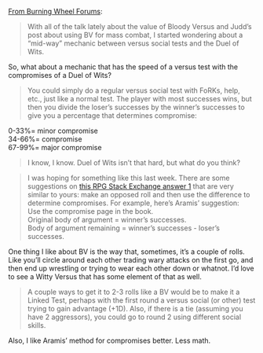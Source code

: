 [From Burning Wheel Forums](https://forums.burningwheel.com/t/bv-duel-of-wits/13398):
> With all of the talk lately about the value of Bloody Versus and Judd’s post about using BV for mass combat, I started wondering about a “mid-way” mechanic between versus social tests and the Duel of Wits.
>
 So, what about a mechanic that has the speed of a versus test with the compromises of a Duel of Wits?  
  >
>You could simply do a regular versus social test with FoRKs, help, etc., just like a normal test. The player with most successes wins, but then you divide the loser’s successes by the winner’s successes to give you a percentage that determines compromise:
>
0-33%= minor compromise  
34-66%= compromise  
67-99%= major compromise
>
> I know, I know. Duel of Wits isn’t that hard, but what do you think?


> I was hoping for something like this last week. There are some suggestions on [this RPG Stack Exchange answer 1](http://rpg.stackexchange.com/q/27516/2570) that are very similar to yours: make an opposed roll and then use the difference to determine compromises. For example, here’s Aramis’ suggestion:  
Use the compromise page in the book.  
Original body of argument = winner’s successes.  
Body of argument remaining = winner’s successes - loser’s successes.
>
One thing I like about BV is the way that, sometimes, it’s a couple of rolls. Like you’ll circle around each other trading wary attacks on the first go, and then end up wrestling or trying to wear each other down or whatnot. I’d love to see a Witty Versus that has some element of that as well.

> A couple ways to get it to 2-3 rolls like a BV would be to make it a Linked Test, perhaps with the first round a versus social (or other) test trying to gain advantage (+1D). Also, if there is a tie (assuming you have 2 aggressors), you could go to round 2 using different social skills.
>
Also, I like Aramis’ method for compromises better. Less math.